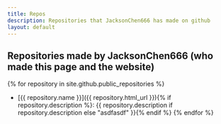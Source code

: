 ```yaml
---
title: Repos
description: Repositories that JacksonChen666 has made on github
layout: default
---
```

## Repositories made by JacksonChen666 (who made this page and the website)

{% for repository in site.github.public_repositories %}
  - [{{ repository.name }}]({{ repository.html_url }}){% if repository.description %}: {{ repository.description if repository.description else "asdfasdf" }}{% endif %}
{% endfor %}